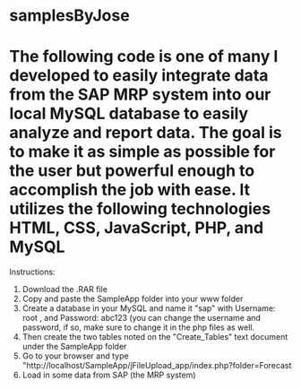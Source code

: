 # samplesByJose

# The following code is one of many I developed to easily integrate data from the SAP MRP system into our local MySQL database to easily analyze and report data. The goal is to make it as simple as possible for the user but powerful enough to accomplish the job with ease.  It utilizes the following technologies HTML, CSS, JavaScript, PHP, and MySQL

Instructions:

1) Download the .RAR file
2) Copy and paste the SampleApp folder into your www folder
3) Create a database in your MySQL and name it "sap" with Username: root , and Password: abc123 (you can change the username and password, if so, make sure to change it in the php files as well.
4) Then create the two tables noted on the "Create_Tables" text document under the SampleApp folder
5) Go to your browser and type "http://localhost/SampleApp/jFileUpload_app/index.php?folder=Forecast
6) Load in some data from SAP (the MRP system)
